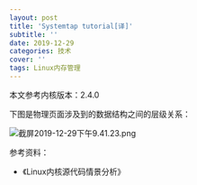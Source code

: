 ```yaml
---
layout: post
title: 'Systemtap tutorial[译]'
subtitle: ''
date: 2019-12-29
categories: 技术
cover: ''
tags: Linux内存管理
---
```


本文参考内核版本：2.4.0

下图是物理页面涉及到的数据结构之间的层级关系：

![截屏2019-12-29下午9.41.23.png](http://ww1.sinaimg.cn/large/c9caade4gy1gadxg8gnhoj222613qn72.jpg)

参考资料：
- 《Linux内核源代码情景分析》

